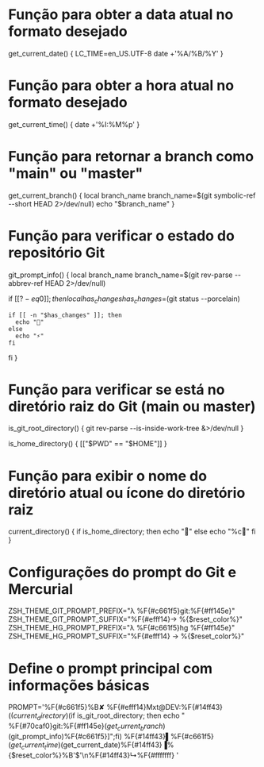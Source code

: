 # Função para obter a data atual no formato desejado

get_current_date() {
LC_TIME=en_US.UTF-8 date +'%A/%B/%Y'
}

# Função para obter a hora atual no formato desejado

get_current_time() {
date +'%I:%M%p'
}

# Função para retornar a branch como "main" ou "master"

get_current_branch() {
local branch_name
branch_name=$(git symbolic-ref --short HEAD 2>/dev/null)
  echo "$branch_name"
}

# Função para verificar o estado do repositório Git

git_prompt_info() {
local branch_name
branch_name=$(git rev-parse --abbrev-ref HEAD 2>/dev/null)

if [[$? -eq 0]]; then
local has_changes
has_changes=$(git status --porcelain)

    if [[ -n "$has_changes" ]]; then
      echo "🚀"
    else
      echo "⚡"
    fi

fi
}

# Função para verificar se está no diretório raiz do Git (main ou master)

is_git_root_directory() {
git rev-parse --is-inside-work-tree &>/dev/null
}

is_home_directory() {
[["$PWD" == "$HOME"]]
}

# Função para exibir o nome do diretório atual ou ícone do diretório raiz

current_directory() {
if is_home_directory; then
echo "📁"
else
echo "%c📂"
fi
}

# Configurações do prompt do Git e Mercurial

ZSH_THEME_GIT_PROMPT_PREFIX="λ %F{#c661f5}git:%F{#ff145e}"
ZSH_THEME_GIT_PROMPT_SUFFIX="%F{#efff14}→ %{$reset_color%}"
ZSH_THEME_HG_PROMPT_PREFIX="λ %F{#c661f5}hg %F{#ff145e}"
ZSH_THEME_HG_PROMPT_SUFFIX="%F{#efff14} → %{$reset_color%}"

# Define o prompt principal com informações básicas

PROMPT='%F{#c661f5}%B✘ %F{#efff14}Mxt@DEV:%F{#14ff43}($(current_directory)%F{#14ff43})%F{#ff145e} ~$(if is_git_root_directory; then echo " %F{#70caf0}git:%F{#ff145e}$(get_current_branch)%F{#c661f5}[$(git_prompt_info)%F{#c661f5}]";fi) %F{#14ff43}▌%F{#c661f5}$(get_current_time) %F{#ff145e}♦ %F{#c661f5}$(get_current_date)%F{#14ff43}▐%{$reset_color%}%B'$'\n%F{#14ff43}↳%F{#fffffff} '
